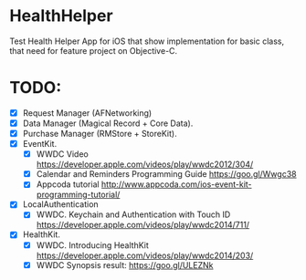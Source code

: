 # HealthHelper
Test Health Helper App for iOS that show implementation for basic class, that need for feature project on Objective-C.

# TODO:
- [x] Request Manager (AFNetworking)
- [x] Data Manager (Magical Record + Core Data).
- [x] Purchase Manager (RMStore + StoreKit).
- [x] EventKit.
   - [x] WWDC Video https://developer.apple.com/videos/play/wwdc2012/304/
   - [x] Calendar and Reminders Programming Guide https://goo.gl/Wwgc38
   - [x] Appcoda tutorial http://www.appcoda.com/ios-event-kit-programming-tutorial/
- [x] LocalAuthentication
   - [x] WWDC. Keychain and Authentication with Touch ID https://developer.apple.com/videos/play/wwdc2014/711/
- [x] HealthKit.
   - [x] WWDC. Introducing HealthKit https://developer.apple.com/videos/play/wwdc2014/203/
   - [x] WWDC Synopsis result: https://goo.gl/ULEZNk
